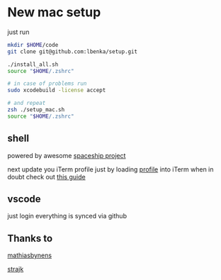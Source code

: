 # New mac setup

just run

```bash
mkdir $HOME/code 
git clone git@github.com:lbenka/setup.git

./install_all.sh
source "$HOME/.zshrc"

# in case of problems run
sudo xcodebuild -license accept

# and repeat
zsh ./setup_mac.sh
source "$HOME/.zshrc"
```

## shell

powered by awesome [spaceship project](https://spaceship-prompt.sh/)

next update you iTerm profile just by loading [profile](./iterm_profile.json) into iTerm
when in doubt check out [this guide](https://blog.larsbehrenberg.com/the-definitive-iterm2-and-oh-my-zsh-setup-on-macos)

## vscode

just login everything is synced via github

## Thanks to

[mathiasbynens](https://github.com/mathiasbynens/dotfiles/)

[strajk](https://github.com/Strajk/setup/)
